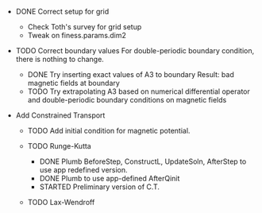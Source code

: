 * DONE Correct setup for grid
    * Check Toth's survey for grid setup
    * Tweak on finess.params.dim2

* TODO Correct boundary values
  For double-periodic boundary condition, there is nothing to change.
    * DONE Try inserting exact values of A3 to boundary
      Result: bad magnetic fields at boundary
    * TODO Try extrapolating A3 based on numerical differential operator and double-periodic boundary conditions on magnetic fields

* Add Constrained Transport
    * TODO Add initial condition for magnetic potential.
    * TODO Runge-Kutta
        * DONE Plumb BeforeStep, ConstructL, UpdateSoln, AfterStep to use
          app redefined version.
        * DONE Plumb to use app-defined AfterQinit
        * STARTED Preliminary version of C.T.
          
    * TODO Lax-Wendroff
